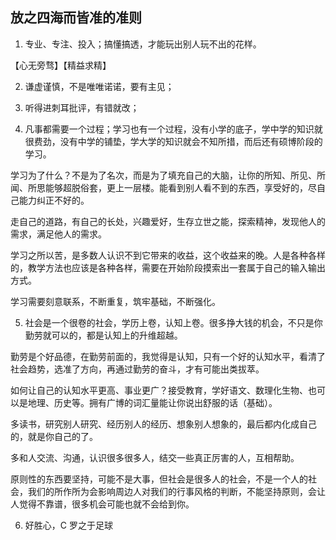 ## 放之四海而皆准的准则

1. 专业、专注、投入；搞懂搞透，才能玩出别人玩不出的花样。

【心无旁骛】【精益求精】

2. 谦虚谨慎，不是唯唯诺诺，要有主见；

3. 听得进刺耳批评，有错就改；

4. 凡事都需要一个过程；学习也有一个过程，没有小学的底子，学中学的知识就很费劲，没有中学的铺垫，学大学的知识就会不知所措，而后还有硕博阶段的学习。

学习为了什么？不是为了名次，而是为了填充自己的大脑，让你的所知、所见、所闻、所思能够超脱俗套，更上一层楼。能看到别人看不到的东西，享受好的，尽自己能力纠正不好的。

走自己的道路，有自己的长处，兴趣爱好，生存立世之能，探索精神，发现他人的需求，满足他人的需求。

学习之所以苦，是多数人认识不到它带来的收益，这个收益来的晚。人是各种各样的，教学方法也应该是各种各样，需要在开始阶段摸索出一套属于自己的输入输出方式。

学习需要刻意联系，不断重复，筑牢基础，不断强化。

5. 社会是一个很卷的社会，学历上卷，认知上卷。很多挣大钱的机会，不只是你勤劳就可以的，都是认知上的升维超越。

勤劳是个好品德，在勤劳前面的，我觉得是认知，只有一个好的认知水平，看清了社会趋势，选准了方向，再通过勤劳的奋斗，才有可能出类拔萃。

如何让自己的认知水平更高、事业更广？接受教育，学好语文、数理化生物、也可以是地理、历史等。拥有广博的词汇量能让你说出舒服的话（基础）。

多读书，研究别人研究、经历别人的经历、想象别人想象的，最后都内化成自己的，就是你自己的了。

多和人交流、沟通，认识很多很多人，结交一些真正厉害的人，互相帮助。

原则性的东西要坚持，可能不是大事，但社会是很多人的社会，不是一个人的社会，我们的所作所为会影响周边人对我们的行事风格的判断，不能坚持原则，会让人觉得不靠谱，很多机会可能也就不会给到你。

6. 好胜心，C 罗之于足球
